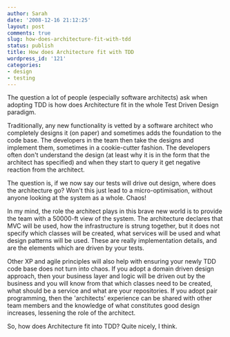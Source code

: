 ```yaml
---
author: Sarah
date: '2008-12-16 21:12:25'
layout: post
comments: true
slug: how-does-architecture-fit-with-tdd
status: publish
title: How does Architecture fit with TDD
wordpress_id: '121'
categories:
- design
- testing
---
```


The question a lot of people (especially software architects) ask when adopting TDD is how does Architecture fit in the whole Test Driven Design paradigm.

Traditionally, any new functionality is vetted by a software architect who completely designs it (on paper) and sometimes adds the foundation to the code base. The developers in the team then take the designs and implement them, sometimes in a cookie-cutter fashion. The developers often don't understand the design (at least why it is in the form that the architect has specified) and when they start to query it get negative reaction from the architect.

The question is, if we now say our tests will drive out design, where does the architecture go? Won't this just lead to a micro-optimisation, without anyone looking at the system as a whole. Chaos!

In my mind, the role the architect plays in this brave new world is to provide the team with a 50000-ft view of the system. The architecture declares that MVC will be used, how the infrastructure is strung together, but it does not specify which classes will be created, what services will be used and what design patterns will be used. These are really implementation details, and are the elements which are driven by your tests.

Other XP and agile principles will also help with ensuring your newly TDD code base does not turn into chaos. If you adopt a domain driven design approach, then your business layer and logic will be driven out by the business and you will know from that which classes need to be created, what should be a service and what are your repositories. If you adopt pair programming, then the 'architects' experience can be shared with other team members and the knowledge of what constitutes good design increases, lessening the role of the architect. 

So, how does Architecture fit into TDD? Quite nicely, I think.